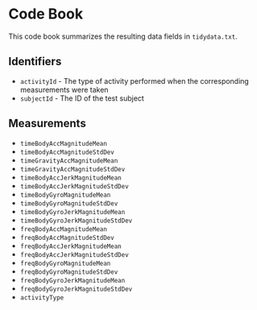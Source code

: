 # Code Book

This code book summarizes the resulting data fields in `tidydata.txt`.

## Identifiers

* `activityId` - The type of activity performed when the corresponding measurements were taken
* `subjectId` - The ID of the test subject

## Measurements

* `timeBodyAccMagnitudeMean`
* `timeBodyAccMagnitudeStdDev`
* `timeGravityAccMagnitudeMean`
* `timeGravityAccMagnitudeStdDev`
* `timeBodyAccJerkMagnitudeMean`
* `timeBodyAccJerkMagnitudeStdDev`
* `timeBodyGyroMagnitudeMean`
* `timeBodyGyroMagnitudeStdDev`
* `timeBodyGyroJerkMagnitudeMean`
* `timeBodyGyroJerkMagnitudeStdDev`
* `freqBodyAccMagnitudeMean`
* `freqBodyAccMagnitudeStdDev`
* `freqBodyAccJerkMagnitudeMean`
* `freqBodyAccJerkMagnitudeStdDev`
* `freqBodyGyroMagnitudeMean`
* `freqBodyGyroMagnitudeStdDev`
* `freqBodyGyroJerkMagnitudeMean`
* `freqBodyGyroJerkMagnitudeStdDev`
* `activityType`
